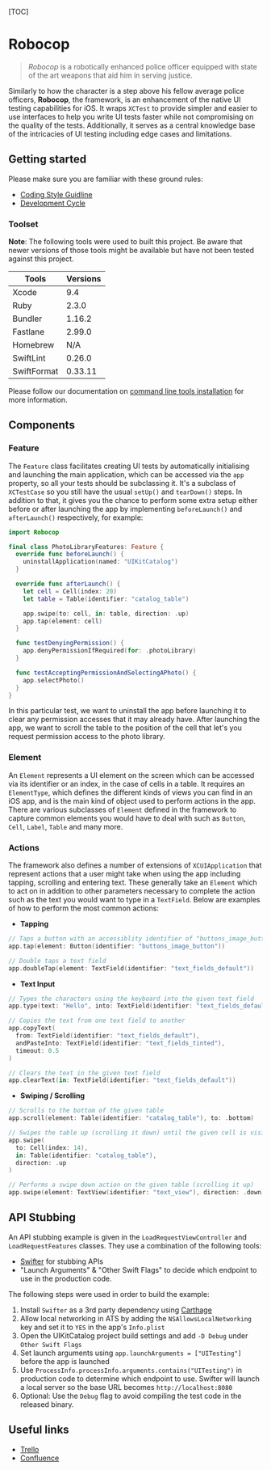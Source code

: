 [TOC]

# Robocop

> *Robocop* is a robotically enhanced police officer equipped with state of the
art weapons that aid him in serving justice.

Similarly to how the character is a step above his fellow average police
officers, **Robocop**, the framework, is an enhancement of the native UI testing
capabilities for iOS. It wraps `XCTest` to provide simpler and easier to use
interfaces to help you write UI tests faster while not compromising on the
quality of the tests. Additionally, it serves as a central knowledge base of the
intricacies of UI testing including edge cases and limitations.

## Getting started

Please make sure you are familiar with these ground rules:

- [Coding Style Guidline](Documents/coding-style-guideline.md)
- [Development Cycle](Documents/development-cycle.md)

### Toolset

**Note**: The following tools were used to built this project. Be aware that
newer versions of those tools might be available but have not been tested
against this project.

| Tools       | Versions |
| ----------  | ---------|
| Xcode       | 9.4      |
| Ruby        | 2.3.0    |
| Bundler     | 1.16.2   |
| Fastlane    | 2.99.0   |
| Homebrew    | N/A      |
| SwiftLint   | 0.26.0   |
| SwiftFormat | 0.33.11  |

Please follow our documentation on [command line tools installation](Documents/command-line-tools-installation.md)
for more information.

## Components

### Feature

The `Feature` class facilitates creating UI tests by automatically initialising
and launching the main application, which can be accessed via the `app`
property, so all your tests should be subclassing it. It's a subclass of
`XCTestCase` so you still have the usual `setUp()` and `tearDown()` steps.
In addition to that, it gives you the chance to perform some extra setup either
before or after launching the app by implementing `beforeLaunch()` and
`afterLaunch()` respectively, for example:

```swift
import Robocop

final class PhotoLibraryFeatures: Feature {
  override func beforeLaunch() {
    uninstallApplication(named: "UIKitCatalog")
  }

  override func afterLaunch() {
    let cell = Cell(index: 20)
    let table = Table(identifier: "catalog_table")

    app.swipe(to: cell, in: table, direction: .up)
    app.tap(element: cell)
  }

  func testDenyingPermission() {
    app.denyPermissionIfRequired(for: .photoLibrary)
  }

  func testAcceptingPermissionAndSelectingAPhoto() {
    app.selectPhoto()
  }
}
```

In this particular test, we want to uninstall the app before launching it to
clear any permission accesses that it may already have. After launching the app,
we want to scroll the table to the position of the cell that let's you request
permission access to the photo library.

### Element

An `Element` represents a UI element on the screen which can be accessed via its
identifier or an index, in the case of cells in a table. It requires an
`ElementType`, which defines the different kinds of views you can find in an iOS
app, and is the main kind of object used to perform actions in the app. There
are various subclasses of `Element` defined in the framework to capture common
elements you would have to deal with such as `Button`, `Cell`, `Label`, `Table`
and many more.

### Actions

The framework also defines a number of extensions of `XCUIApplication` that
represent actions that a user might take when using the app including tapping,
scrolling and entering text. These generally take an `Element` which to act on
in addition to other parameters necessary to complete the action such as the
text you would want to type in a `TextField`. Below are examples of how to
perform the most common actions:

* **Tapping**

```swift
// Taps a button with an accessiblity identifier of "buttons_image_button"
app.tap(element: Button(identifier: "buttons_image_button"))

// Double taps a text field
app.doubleTap(element: TextField(identifier: "text_fields_default"))
```

* **Text Input**

```swift
// Types the characters using the keyboard into the given text field
app.type(text: "Hello", into: TextField(identifier: "text_fields_default"))

// Copies the text from one text field to another
app.copyText(
  from: TextField(identifier: "text_fields_default"),
  andPasteInto: TextField(identifier: "text_fields_tinted"),
  timeout: 0.5
)

// Clears the text in the given text field
app.clearText(in: TextField(identifier: "text_fields_default"))
```

* **Swiping / Scrolling**

```swift
// Scrolls to the bottom of the given table
app.scroll(element: Table(identifier: "catalog_table"), to: .bottom)

// Swipes the table up (scrolling it down) until the given cell is visible
app.swipe(
  to: Cell(index: 14),
  in: Table(identifier: "catalog_table"),
  direction: .up
)

// Performs a swipe down action on the given table (scrolling it up)
app.swipe(element: TextView(identifier: "text_view"), direction: .down)
```

## API Stubbing

An API stubbing example is given in the `LoadRequestViewController` and
`LoadRequestFeatures` classes. They use a combination of the following tools:

* [Swifter](https://github.com/httpswift/swifter) for stubbing APIs
* "Launch Arguments" & "Other Swift Flags" to decide which endpoint to use in
the production code.

The following steps were used in order to build the example:

1. Install `Swifter` as a 3rd party dependency using [Carthage](https://github.com/Carthage/Carthage)
1. Allow local networking in ATS by adding the `NSAllowsLocalNetworking` key and
set it to `YES` in the app's `Info.plist`
1. Open the UIKitCatalog project build settings and add `-D Debug` under
`Other Swift Flags`
1. Set launch arguments using `app.launchArguments = ["UITesting"]` before the
app is launched
1. Use `ProcessInfo.processInfo.arguments.contains("UITesting")` in production
code to determine which endpoint to use. Swifter will launch a local server so
the base URL becomes `http://localhost:8080`
1. Optional: Use the `Debug` flag to avoid compiling the test code in the
released binary.

## Useful links

- [Trello](https://trello.com/b/S0TX0dst/native-ui-testing)
- [Confluence](https://tools.outware.com.au/wiki/display/IN/Native+UI+Testing+-+Robocop)

